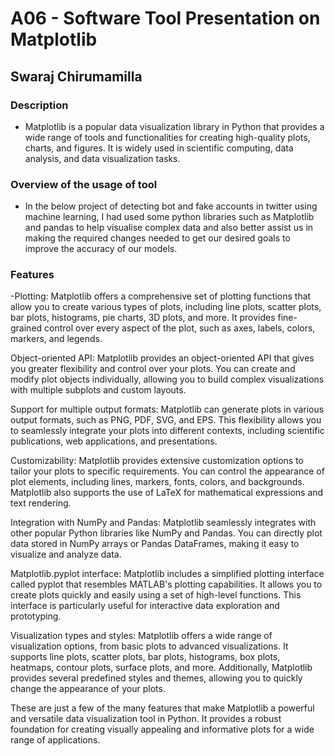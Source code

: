 # A06 - Software Tool Presentation on Matplotlib
## Swaraj Chirumamilla



### Description
- Matplotlib is a popular data visualization library in Python that provides a wide range of tools and functionalities for creating high-quality plots, charts, and figures. It is widely used in scientific computing, data analysis, and data visualization tasks.

### Overview of the usage of tool
- In the below project of detecting bot and fake accounts in twitter using machine learning, I had used some python libraries such as Matplotlib and pandas to help visualise complex data and also better assist us in making the required changes needed to get our desired goals to improve the accuracy of our models.

### Features
-Plotting: Matplotlib offers a comprehensive set of plotting functions that allow you to create various types of plots, including line plots, scatter plots, bar plots, histograms, pie charts, 3D plots, and more. It provides fine-grained control over every aspect of the plot, such as axes, labels, colors, markers, and legends.

Object-oriented API: Matplotlib provides an object-oriented API that gives you greater flexibility and control over your plots. You can create and modify plot objects individually, allowing you to build complex visualizations with multiple subplots and custom layouts.

Support for multiple output formats: Matplotlib can generate plots in various output formats, such as PNG, PDF, SVG, and EPS. This flexibility allows you to seamlessly integrate your plots into different contexts, including scientific publications, web applications, and presentations.

Customizability: Matplotlib provides extensive customization options to tailor your plots to specific requirements. You can control the appearance of plot elements, including lines, markers, fonts, colors, and backgrounds. Matplotlib also supports the use of LaTeX for mathematical expressions and text rendering.

Integration with NumPy and Pandas: Matplotlib seamlessly integrates with other popular Python libraries like NumPy and Pandas. You can directly plot data stored in NumPy arrays or Pandas DataFrames, making it easy to visualize and analyze data.

Matplotlib.pyplot interface: Matplotlib includes a simplified plotting interface called pyplot that resembles MATLAB's plotting capabilities. It allows you to create plots quickly and easily using a set of high-level functions. This interface is particularly useful for interactive data exploration and prototyping.

Visualization types and styles: Matplotlib offers a wide range of visualization options, from basic plots to advanced visualizations. It supports line plots, scatter plots, bar plots, histograms, box plots, heatmaps, contour plots, surface plots, and more. Additionally, Matplotlib provides several predefined styles and themes, allowing you to quickly change the appearance of your plots.

These are just a few of the many features that make Matplotlib a powerful and versatile data visualization tool in Python. It provides a robust foundation for creating visually appealing and informative plots for a wide range of applications.
